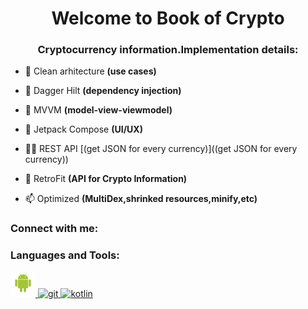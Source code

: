 <h1 align="center">Welcome to Book of Crypto</h1>
<h3 align="center">Cryptocurrency information.Implementation details:</h3>

- 🔭 Clean arhitecture **(use cases)**

- 🌱 Dagger Hilt **(dependency injection)**

- 👯 MVVM **(model-view-viewmodel)**

- 🤝 Jetpack Compose **(UI/UX)**

- 👨‍💻 REST API [(get JSON for every currency)]((get JSON for every currency))

- 💬 RetroFit **(API for Crypto Information)**

- 📫 Optimized **(MultiDex,shrinked resources,minify,etc)**

<h3 align="left">Connect with me:</h3>
<p align="left">
</p>

<h3 align="left">Languages and Tools:</h3>
<p align="left"> <a href="https://developer.android.com" target="_blank" rel="noreferrer"> <img src="https://raw.githubusercontent.com/devicons/devicon/master/icons/android/android-original-wordmark.svg" alt="android" width="40" height="40"/> </a> <a href="https://git-scm.com/" target="_blank" rel="noreferrer"> <img src="https://www.vectorlogo.zone/logos/git-scm/git-scm-icon.svg" alt="git" width="40" height="40"/> </a> <a href="https://kotlinlang.org" target="_blank" rel="noreferrer"> <img src="https://www.vectorlogo.zone/logos/kotlinlang/kotlinlang-icon.svg" alt="kotlin" width="40" height="40"/> </a> </p>
